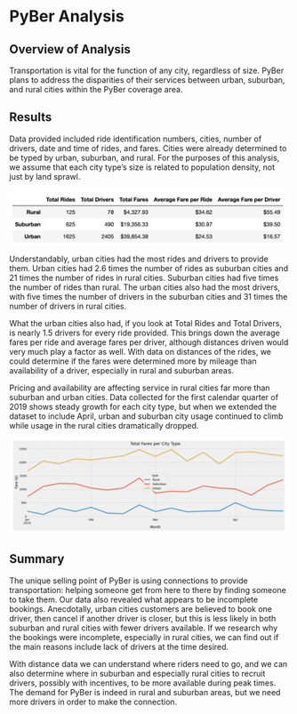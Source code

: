 # PyBer Analysis

## Overview of Analysis
Transportation is vital for the function of any city, regardless of size. PyBer plans to address the disparities of their services between urban, suburban, and rural cities within the PyBer coverage area.

## Results
Data provided included ride identification numbers, cities, number of drivers, date and time of rides, and fares. Cities were already determined to be typed by urban, suburban, and rural. For the purposes of this analysis, we assume that each city type’s size is related to population density, not just by land sprawl.

![This is an image](https://github.com/JaimeStarling/PyBer_Analysis/blob/main/Pyber%20Fig%201.png)

Understandably, urban cities had the most rides and drivers to provide them. Urban cities had 2.6 times the number of rides as suburban cities and 21 times the number of rides in rural cities. Suburban cities had five times the number of rides than rural. The urban cities also had the most drivers, with five times the number of drivers in the suburban cities and 31 times the number of drivers in rural cities. 

What the urban cities also had, if you look at Total Rides and Total Drivers, is nearly 1.5 drivers for every ride provided. This brings down the average fares per ride and average fares per driver, although distances driven would very much play a factor as well. With data on distances of the rides, we could determine if the fares were determined more by mileage than availability of a driver, especially in rural and suburban areas.

Pricing and availability are affecting service in rural cities far more than suburban and urban cities. Data collected for the first calendar quarter of 2019 shows steady growth for each city type, but when we extended the dataset to include April, urban and suburban city usage continued to climb while usage in the rural cities dramatically dropped.

![This is an image](https://github.com/JaimeStarling/PyBer_Analysis/blob/main/Pyber%20Fig%202.png)

## Summary
The unique selling point of PyBer is using connections to provide transportation: helping someone get from here to there by finding someone to take them. Our data also revealed what appears to be incomplete bookings. Anecdotally, urban cities customers are believed to book one driver, then cancel if another driver is closer, but this is less likely in both suburban and rural cities with fewer drivers available. If we research why the bookings were incomplete, especially in rural cities, we can find out if the main reasons include lack of drivers at the time desired. 

With distance data we can understand where riders need to go, and we can also determine where in suburban and especially rural cities to recruit drivers, possibly with incentives, to be more available during peak times. The demand for PyBer is indeed in rural and suburban areas, but we need more drivers in order to make the connection.


